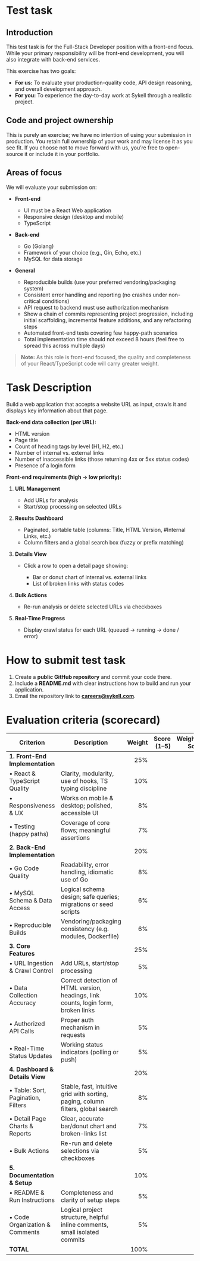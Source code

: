 # Test task

## Introduction

This test task is for the Full-Stack Developer position with a front-end focus.
While your primary responsibility will be front-end development, you will also integrate with back-end services.

This exercise has two goals:

- **For us:** To evaluate your production-quality code, API design reasoning, and overall development approach.
- **For you:** To experience the day-to-day work at Sykell through a realistic project.

## Code and project ownership

This is purely an exercise; we have no intention of using your submission in production.
You retain full ownership of your work and may license it as you see fit.
If you choose not to move forward with us, you’re free to open-source it or include it in your portfolio.

## Areas of focus

We will evaluate your submission on:

- **Front-end**

  - UI must be a React Web application
  - Responsive design (desktop and mobile)
  - TypeScript

- **Back-end**

  - Go (Golang)
  - Framework of your choice (e.g., Gin, Echo, etc.)
  - MySQL for data storage

- **General**

  - Reproducible builds (use your preferred vendoring/packaging system)
  - Consistent error handling and reporting (no crashes under non-critical conditions)
  - API request to backend must use authorization mechanism
  - Show a chain of commits representing project progression, including initial scaffolding, incremental feature additions, and any refactoring steps
  - Automated front-end tests covering few happy-path scenarios
  - Total implementation time should not exceed 8 hours (feel free to spread this across multiple days)

> **Note:** As this role is front-end focused, the quality and completeness of your React/TypeScript code will carry greater weight.

# Task Description

Build a web application that accepts a website URL as input, crawls it and displays key information about that page.

**Back-end data collection (per URL):**

- HTML version
- Page title
- Count of heading tags by level (H1, H2, etc.)
- Number of internal vs. external links
- Number of inaccessible links (those returning 4xx or 5xx status codes)
- Presence of a login form

**Front-end requirements (high → low priority):**

1. **URL Management**

   - Add URLs for analysis
   - Start/stop processing on selected URLs

2. **Results Dashboard**

   - Paginated, sortable table (columns: Title, HTML Version, #Internal Links, etc.)
   - Column filters and a global search box (fuzzy or prefix matching)

3. **Details View**

   - Click a row to open a detail page showing:

     - Bar or donut chart of internal vs. external links
     - List of broken links with status codes

4. **Bulk Actions**

   - Re-run analysis or delete selected URLs via checkboxes

5. **Real-Time Progress**

   - Display crawl status for each URL (queued → running → done / error)

# How to submit test task

1. Create a **public GitHub repository** and commit your code there.
2. Include a **README.md** with clear instructions how to build and run your application.
3. Email the repository link to **[careers@sykell.com](mailto:careers@sykell.com)**.

# Evaluation criteria (scorecard)

| **Criterion**                      | **Description**                                                                    | **Weight** | **Score (1–5)** | **Weighted Score** | **Comments** |
| ---------------------------------- | ---------------------------------------------------------------------------------- | ---------: | --------------: | -----------------: | ------------ |
| **1. Front-End Implementation**    |                                                                                    |        25% |                 |                    |              |
| • React & TypeScript Quality       | Clarity, modularity, use of hooks, TS typing discipline                            |        10% |                 |                    |              |
| • Responsiveness & UX              | Works on mobile & desktop; polished, accessible UI                                 |         8% |                 |                    |              |
| • Testing (happy paths)            | Coverage of core flows; meaningful assertions                                      |         7% |                 |                    |              |
| **2. Back-End Implementation**     |                                                                                    |        20% |                 |                    |              |
| • Go Code Quality                  | Readability, error handling, idiomatic use of Go                                   |         8% |                 |                    |              |
| • MySQL Schema & Data Access       | Logical schema design; safe queries; migrations or seed scripts                    |         6% |                 |                    |              |
| • Reproducible Builds              | Vendoring/packaging consistency (e.g. modules, Dockerfile)                         |         6% |                 |                    |              |
| **3. Core Features**               |                                                                                    |        25% |                 |                    |              |
| • URL Ingestion & Crawl Control    | Add URLs, start/stop processing                                                    |         5% |                 |                    |              |
| • Data Collection Accuracy         | Correct detection of HTML version, headings, link counts, login form, broken links |        10% |                 |                    |              |
| • Authorized API Calls             | Proper auth mechanism in requests                                                  |         5% |                 |                    |              |
| • Real-Time Status Updates         | Working status indicators (polling or push)                                        |         5% |                 |                    |              |
| **4. Dashboard & Details View**    |                                                                                    |        20% |                 |                    |              |
| • Table: Sort, Pagination, Filters | Stable, fast, intuitive grid with sorting, paging, column filters, global search   |         8% |                 |                    |              |
| • Detail Page Charts & Reports     | Clear, accurate bar/donut chart and broken-links list                              |         7% |                 |                    |              |
| • Bulk Actions                     | Re-run and delete selections via checkboxes                                        |         5% |                 |                    |              |
| **5. Documentation & Setup**       |                                                                                    |        10% |                 |                    |              |
| • README & Run Instructions        | Completeness and clarity of setup steps                                            |         5% |                 |                    |              |
| • Code Organization & Comments     | Logical project structure, helpful inline comments, small isolated commits         |         5% |                 |                    |              |
| **TOTAL**                          |                                                                                    |       100% |                 |                    |              |
